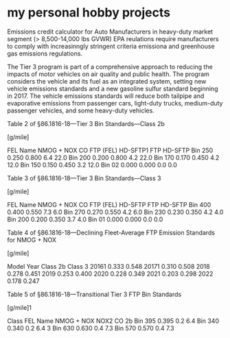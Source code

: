# my personal hobby projects

Emissions credit calculator for Auto Manufacturers in heavy-duty market segment (> 8,500-14,000 lbs GVWR)
EPA reulations require manufacturers to comply with increasinngly stringent criteria emissiona and greenhouse gas emissions regulations.

The Tier 3 program is part of a comprehensive approach to reducing the impacts of motor vehicles on air quality and public health. The program considers the vehicle and its fuel as an integrated system, setting new vehicle emissions standards and a new gasoline sulfur standard beginning in 2017. The vehicle emissions standards will reduce both tailpipe and evaporative emissions from passenger cars, light-duty trucks, medium-duty passenger vehicles, and some heavy-duty vehicles.

Table 2 of §86.1816-18—Tier 3 Bin Standards—Class 2b

[g/mile]

FEL Name	NMOG + NOX	CO
FTP (FEL)	HD-SFTP1	FTP	HD-SFTP
Bin 250	0.250	0.800	6.4	22.0
Bin 200	0.200	0.800	4.2	22.0
Bin 170	0.170	0.450	4.2	12.0
Bin 150	0.150	0.450	3.2	12.0
Bin 02	0.000	0.000	0.0	0.0


Table 3 of §86.1816-18—Tier 3 Bin Standards—Class 3

[g/mile]

FEL Name	NMOG + NOX	CO
FTP (FEL)	HD-SFTP	FTP	HD-SFTP
Bin 400	0.400	0.550	7.3	6.0
Bin 270	0.270	0.550	4.2	6.0
Bin 230	0.230	0.350	4.2	4.0
Bin 200	0.200	0.350	3.7	4.0
Bin 01	0.000	0.000	0.0	0.0


Table 4 of §86.1816-18—Declining Fleet-Average FTP Emission Standards for NMOG + NOX

[g/mile]

Model Year	Class 2b	Class 3
20161	0.333	0.548
20171	0.310	0.508
2018	0.278	0.451
2019	0.253	0.400
2020	0.228	0.349
2021	0.203	0.298
2022	0.178	0.247

Table 5 of §86.1816-18—Transitional Tier 3 FTP Bin Standards

[g/mile]1

Class	FEL Name	NMOG + NOX	NOX2	CO
2b	Bin 395	0.395	0.2	6.4
   	Bin 340	0.340	0.2	6.4
3	Bin 630	0.630	0.4	7.3
   	Bin 570	0.570	0.4	7.3
